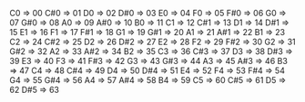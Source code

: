 C0  => 00
C#0 => 01
D0  => 02
D#0 => 03
E0  => 04
F0  => 05
F#0 => 06
G0  => 07
G#0 => 08
A0  => 09
A#0 => 10
B0  => 11
C1  => 12
C#1 => 13
D1  => 14
D#1 => 15
E1  => 16
F1  => 17
F#1 => 18
G1  => 19
G#1 => 20
A1  => 21
A#1 => 22
B1  => 23
C2  => 24
C#2 => 25
D2  => 26
D#2 => 27
E2  => 28
F2  => 29
F#2 => 30
G2  => 31
G#2 => 32
A2  => 33
A#2 => 34
B2  => 35
C3  => 36
C#3 => 37
D3  => 38
D#3 => 39
E3  => 40
F3  => 41
F#3 => 42
G3  => 43
G#3 => 44
A3  => 45
A#3 => 46
B3  => 47
C4  => 48
C#4 => 49
D4  => 50
D#4 => 51
E4  => 52
F4  => 53
F#4 => 54
G4  => 55
G#4 => 56
A4  => 57
A#4 => 58
B4  => 59
C5  => 60
C#5 => 61
D5  => 62
D#5 => 63